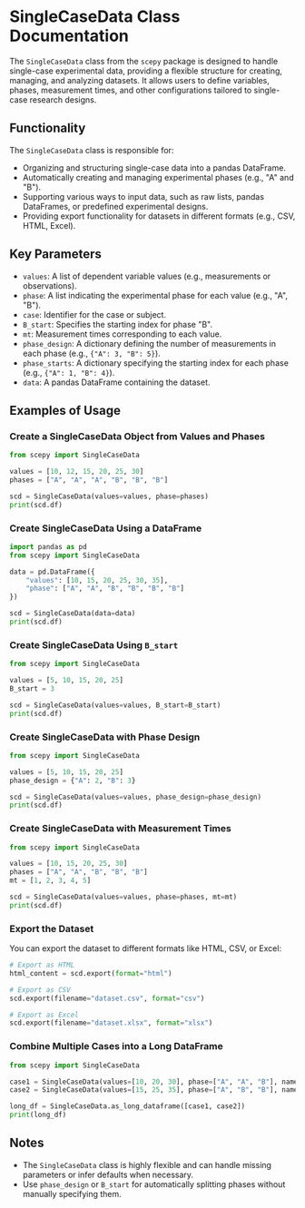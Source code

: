 # SingleCaseData Class Documentation

The `SingleCaseData` class from the `scepy` package is designed to handle single-case experimental data, providing a flexible structure for creating, managing, and analyzing datasets. It allows users to define variables, phases, measurement times, and other configurations tailored to single-case research designs.

## Functionality

The `SingleCaseData` class is responsible for:
- Organizing and structuring single-case data into a pandas DataFrame.
- Automatically creating and managing experimental phases (e.g., "A" and "B").
- Supporting various ways to input data, such as raw lists, pandas DataFrames, or predefined experimental designs.
- Providing export functionality for datasets in different formats (e.g., CSV, HTML, Excel).

## Key Parameters

- `values`: A list of dependent variable values (e.g., measurements or observations).
- `phase`: A list indicating the experimental phase for each value (e.g., "A", "B").
- `case`: Identifier for the case or subject.
- `B_start`: Specifies the starting index for phase "B".
- `mt`: Measurement times corresponding to each value.
- `phase_design`: A dictionary defining the number of measurements in each phase (e.g., `{"A": 3, "B": 5}`).
- `phase_starts`: A dictionary specifying the starting index for each phase (e.g., `{"A": 1, "B": 4}`).
- `data`: A pandas DataFrame containing the dataset.

## Examples of Usage

### Create a SingleCaseData Object from Values and Phases
```python
from scepy import SingleCaseData

values = [10, 12, 15, 20, 25, 30]
phases = ["A", "A", "A", "B", "B", "B"]

scd = SingleCaseData(values=values, phase=phases)
print(scd.df)
```

### Create SingleCaseData Using a DataFrame
```python
import pandas as pd
from scepy import SingleCaseData

data = pd.DataFrame({
    "values": [10, 15, 20, 25, 30, 35],
    "phase": ["A", "A", "B", "B", "B", "B"]
})

scd = SingleCaseData(data=data)
print(scd.df)
```

### Create SingleCaseData Using `B_start`
```python
from scepy import SingleCaseData

values = [5, 10, 15, 20, 25]
B_start = 3

scd = SingleCaseData(values=values, B_start=B_start)
print(scd.df)
```

### Create SingleCaseData with Phase Design
```python
from scepy import SingleCaseData

values = [5, 10, 15, 20, 25]
phase_design = {"A": 2, "B": 3}

scd = SingleCaseData(values=values, phase_design=phase_design)
print(scd.df)
```

### Create SingleCaseData with Measurement Times
```python
from scepy import SingleCaseData

values = [10, 15, 20, 25, 30]
phases = ["A", "A", "B", "B", "B"]
mt = [1, 2, 3, 4, 5]

scd = SingleCaseData(values=values, phase=phases, mt=mt)
print(scd.df)
```

### Export the Dataset
You can export the dataset to different formats like HTML, CSV, or Excel:
```python
# Export as HTML
html_content = scd.export(format="html")

# Export as CSV
scd.export(filename="dataset.csv", format="csv")

# Export as Excel
scd.export(filename="dataset.xlsx", format="xlsx")
```

### Combine Multiple Cases into a Long DataFrame
```python
from scepy import SingleCaseData

case1 = SingleCaseData(values=[10, 20, 30], phase=["A", "A", "B"], name="Case1")
case2 = SingleCaseData(values=[15, 25, 35], phase=["A", "B", "B"], name="Case2")

long_df = SingleCaseData.as_long_dataframe([case1, case2])
print(long_df)
```

## Notes
- The `SingleCaseData` class is highly flexible and can handle missing parameters or infer defaults when necessary.
- Use `phase_design` or `B_start` for automatically splitting phases without manually specifying them.